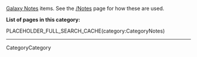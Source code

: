 

[Galaxy Notes](/Notes) items.  See the [/Notes](/Notes) page for how these are used.

**List of pages in this category:**

PLACEHOLDER_FULL_SEARCH_CACHE(category:CategoryNotes)

---
CategoryCategory
